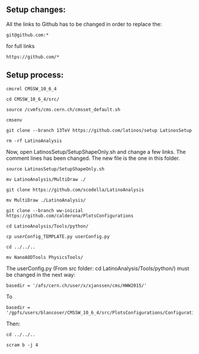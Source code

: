 ## Setup changes:

All the links to Github has to be changed in order to replace the:

```git@github.com:*```

 for full links 
 
 ```https://github.com/*```


## Setup process:

```
cmsrel CMSSW_10_6_4

cd CMSSW_10_6_4/src/

source /cvmfs/cms.cern.ch/cmsset_default.sh

cmsenv

git clone --branch 13TeV https://github.com/latinos/setup LatinosSetup

rm -rf LatinoAnalysis
```

Now, open LatinosSetup/SetupShapeOnly.sh and change a few links. The comment lines has been changed.
The new file is the one in this folder.

```
source LatinosSetup/SetupShapeOnly.sh

mv LatinoAnalysis/MultiDraw ./

git clone https://github.com/scodella/LatinoAnalysis

mv MultiDraw ./LatinoAnalysis/

git clone --branch ww-inicial https://github.com/calderona/PlotsConfigurations

cd LatinoAnalysis/Tools/python/

cp userConfig_TEMPLATE.py userConfig.py

cd ../../..

mv NanoAODTools PhysicsTools/

```
The userConfig.py (From src folder: cd LatinoAnalysis/Tools/python/) must be changed in the next way:

```
basedir = '/afs/cern.ch/user/x/xjanssen/cms/HWW2015/'
```
To
```
basedir = '/gpfs/users/blancoser/CMSSW_10_6_4/src/PlotsConfigurations/Configurations/WW/Full2026_v6/'
```

Then:

``` 
cd ../../..

scram b -j 4

```
